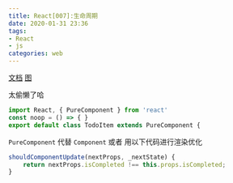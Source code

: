 ```yaml
---
title: React[007]:生命周期
date: 2020-01-31 23:36
tags: 
- React
- js
categories: web
---
```


[文档](https://zh-hans.reactjs.org/docs/state-and-lifecycle.html)
[图](http://projects.wojtekmaj.pl/react-lifecycle-methods-diagram/)

<!--more-->

太偷懒了哈

```js
import React, { PureComponent } from 'react'
const noop = () => { }
export default class TodoItem extends PureComponent {
```

`PureComponent` 代替 `Component` 或者 用以下代码进行渲染优化

```js
shouldComponentUpdate(nextProps, _nextState) {
    return nextProps.isCompleted !== this.props.isCompleted;
}
```


